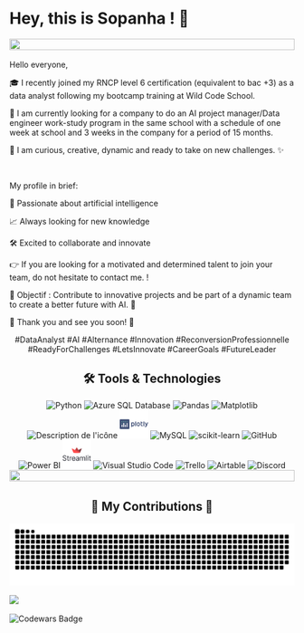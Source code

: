 # Hey, this is Sopanha ! 👋
<img src="https://i.imgur.com/dBaSKWF.gif" height="20" width="100%">

Hello everyone, <br>

🎓 I recently joined my RNCP level 6 certification (equivalent to bac +3) as a data analyst following my bootcamp training at Wild Code School. 

🚀 I am currently looking for a company to do an AI project manager/Data engineer work-study program in the same school with a schedule of one week at school and 3 weeks in the company for a period of 15 months.

💪 I am curious, creative, dynamic and ready to take on new challenges. ✨

<br>

My profile in brief:

🤖 Passionate about artificial intelligence

📈 Always looking for new knowledge

🛠️ Excited to collaborate and innovate

👉 If you are looking for a motivated and determined talent to join your team, do not hesitate to contact me. !<br>

🎯 Objectif : Contribute to innovative projects and be part of a dynamic team to create a better future with AI. 🚀<br>

🙏 Thank you and see you soon! 🌟<br>

<div align="center">#DataAnalyst #AI #Alternance #Innovation #ReconversionProfessionnelle #ReadyForChallenges #LetsInnovate #CareerGoals #FutureLeader
</div>

<div align="center">
  <h2>🛠️ Tools & Technologies</h2>
</div>

<div align="center"> 

  <img src="https://cdn.jsdelivr.net/gh/devicons/devicon@latest/icons/python/python-original-wordmark.svg" alt="Python" width="50" height="50" />
  <img src="https://cdn.jsdelivr.net/gh/devicons/devicon@latest/icons/azuresqldatabase/azuresqldatabase-original.svg" alt="Azure SQL Database" width="50" height="50" />
  <img src="https://cdn.jsdelivr.net/gh/devicons/devicon@latest/icons/pandas/pandas-original-wordmark.svg" alt="Pandas" width="50" height="50" />
  <img src="https://cdn.jsdelivr.net/gh/devicons/devicon@latest/icons/matplotlib/matplotlib-original-wordmark.svg" alt="Matplotlib" width="50" height="50" />
  <img src="https://user-images.githubusercontent.com/315810/92254613-279c8000-ee9f-11ea-9b73-5622a7d95f3f.png" alt="Description de l'icône" width="50" height="50" />
  <img src="https://github.com/devicons/devicon/blob/master/icons/plotly/plotly-original-wordmark.svg" alt="Plotly" width="50" height="50" />
  <img src="https://upload.wikimedia.org/wikipedia/fr/6/62/MySQL.svg" alt="MySQL" width="50" height="50" />
  <img src="https://cdn.jsdelivr.net/gh/devicons/devicon@latest/icons/scikitlearn/scikitlearn-original.svg" alt="scikit-learn" width="50" height="50" />
  <img src="https://upload.wikimedia.org/wikipedia/commons/9/91/Octicons-mark-github.svg" alt="GitHub" width="50" height="50" />
  <img src="https://github.com/microsoft/PowerBI-Icons/raw/main/PNG/Power-BI.png" alt="Power BI" width="38" height="38" />
  <img src="https://raw.githubusercontent.com/devicons/devicon/master/icons/streamlit/streamlit-original-wordmark.svg" alt="Streamlit" width="50" height="50" />
  <img src="https://upload.wikimedia.org/wikipedia/commons/9/9a/Visual_Studio_Code_1.35_icon.svg" alt="Visual Studio Code" width="50" height="50" />
  <img src="https://upload.wikimedia.org/wikipedia/en/8/8c/Trello_logo.svg" alt="Trello" width="50" height="50" />
  <img src="https://upload.wikimedia.org/wikipedia/commons/4/4b/Airtable_Logo.svg" alt="Airtable" width="50" height="50" />
  <img src="https://upload.wikimedia.org/wikipedia/fr/4/4f/Discord_Logo_sans_texte.svg" alt="Discord" width="50" height="50" />
  
</div>

<img src="https://i.imgur.com/dBaSKWF.gif" height="20" width="100%">
 <div align="center">
          
   <h2>🐍 My Contributions 🐍</h2>
 </div>
  
![snake gif](https://github.com/victoria-1989/victoria-1989/blob/output/github-contribution-grid-snake.svg)

  ![](https://komarev.com/ghpvc/?username=victoria-1989&color=brightgreen)
  
  ![Codewars Badge](https://www.codewars.com/users/victoria-1989/badges/micro)
